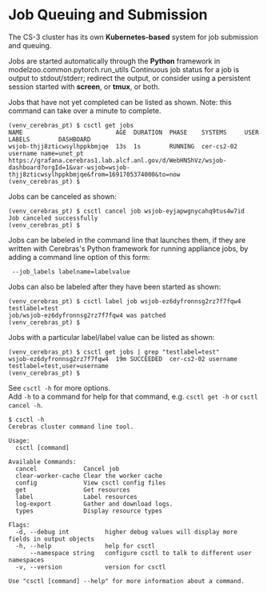 # Job Queuing and Submission

The CS-3 cluster has its own **Kubernetes-based** system for job submission and queuing.<br>

Jobs are started automatically through the **Python** framework in modelzoo.common.pytorch.run_utils
Continuous job status for a job is output to stdout/stderr; redirect the output, or consider using a persistent session started with **screen**, or **tmux**, or both.

Jobs that have not yet completed can be listed as shown. Note: this command can take over a minute to complete.

```console
(venv_cerebras_pt) $ csctl get jobs
NAME                          AGE  DURATION  PHASE    SYSTEMS     USER     LABELS        DASHBOARD
wsjob-thjj8zticwsylhppkbmjqe  13s  1s        RUNNING  cer-cs2-02  username name=unet_pt  https://grafana.cerebras1.lab.alcf.anl.gov/d/WebHNShVz/wsjob-dashboard?orgId=1&var-wsjob=wsjob-thjj8zticwsylhppkbmjqe&from=1691705374000&to=now
(venv_cerebras_pt) $
```

Jobs can be canceled as shown:

```console
(venv_cerebras_pt) $ csctl cancel job wsjob-eyjapwgnycahq9tus4w7id
Job canceled successfully
(venv_cerebras_pt) $
```

Jobs can be labeled in the command line that launches them, if they are written with Cerebras's Python framework for running appliance jobs, by adding a command line option of this form:
```console
 --job_labels labelname=labelvalue
```

Jobs can also be labeled after they have been started as shown:
```console
(venv_cerebras_pt) $ csctl label job wsjob-ez6dyfronnsg2rz7f7fqw4 testlabel=test
job/wsjob-ez6dyfronnsg2rz7f7fqw4 was patched
(venv_cerebras_pt) $
```

Jobs with a particular label/label value can be listed as shown:
```console
(venv_cerebras_pt) $ csctl get jobs | grep "testlabel=test"
wsjob-ez6dyfronnsg2rz7f7fqw4  19m SUCCEEDED  cer-cs2-02 username testlabel=test,user=username
(venv_cerebras_pt) $
```

See `csctl -h` for more options.<br>
Add `-h` to a command for help for that command, e.g. `csctl get -h` or `csctl cancel -h`. 

```console
$ csctl -h
Cerebras cluster command line tool.

Usage:
  csctl [command]

Available Commands:
  cancel             Cancel job
  clear-worker-cache Clear the worker cache
  config             View csctl config files
  get                Get resources
  label              Label resources
  log-export         Gather and download logs.
  types              Display resource types

Flags:
  -d, --debug int          higher debug values will display more fields in output objects
  -h, --help               help for csctl
      --namespace string   configure csctl to talk to different user namespaces
  -v, --version            version for csctl

Use "csctl [command] --help" for more information about a command.
```
